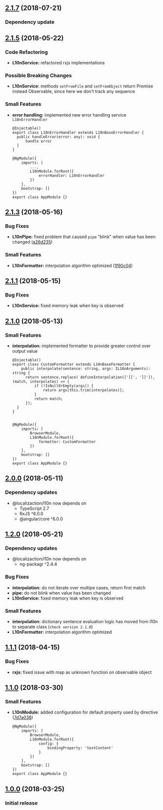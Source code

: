 <a name="2.1.7"></a>
## [2.1.7](https://github.com/pIvan/l10n/commit/4a5550fd32cbb066fc1d2c3e18f3c50d2a951374) (2018-07-21)

### Dependency update

<a name="2.1.5"></a>
## [2.1.5](https://github.com/pIvan/l10n/commit/0f1890bc3654e012ba04057a3c7f359a2007eec8) (2018-05-22)


### Code Refactoring
* **L10nService:** refactored rxjs implementations

### Possible Breaking Changes
* **L10nService:** methods `setFromFile` and `setFromObject` return Promise instead Observable, since here we don't track any sequence 

### Small Features
* **error handling:** implemented new error handling service `L10nErrorHandler`
  ```
  @Injectable()
  export class L10nErrorHandler extends L10nBaseErrorHandler {
    public handleError(error: any): void {
        handle error
    }
  }

  @NgModule({
      imports: [
          ...,
          L10nModule.forRoot({ 
              errorHandler: L10nErrorHandler
          })
      ],
      bootstrap: []
  })
  export class AppModule {}
  ```



<a name="2.1.3"></a>
## [2.1.3](https://github.com/pIvan/l10n/commit/1f90c04184f12e890682ab728771d4a06c2edb3f) (2018-05-16)

### Bug Fixes
* **L10nPipe:** fixed problem that caused `pipe` "blink" when value has been changed ([a26d235](https://github.com/pIvan/l10n/commit/a26d2356fd1c57a6884cac41c5ebc9aa81f00cbd))
### Small Features
* **L10nFormatter:** interpolation algorithm optimized ([1f90c04](https://github.com/pIvan/l10n/commit/1f90c04184f12e890682ab728771d4a06c2edb3f))



<a name="2.1.1"></a>
## [2.1.1](https://github.com/pIvan/l10n/commit/660dab59bf06e009645602701d94a47a699ae7cb) (2018-05-15)

### Bug Fixes
* **L10nService:** fixed memory leak when key is observed



<a name="2.1.0"></a>
## [2.1.0](https://github.com/pIvan/l10n/commit/fe8184c98d02171f592c0536198e99eb26de8a13) (2018-05-13)

### Small Features
* **interpolation:** implemented formatter to provide greater control over output value
  ```
  @Injectable()
  export class CustomFormatter extends L10nBaseFormatter {
      public interpolate(sentence: string, args: IL10nArguments): string {
        return sentence.replace( defineInterpolation(['[[', ']]']), (match, interpolates) => {   
            if (!IsNullOrEmpty(args)) {
                return args[this.trim(interpolates)];
            }
            return match;
        });
    }
  }


  @NgModule({
      imports: [
          BrowserModule,
          L10nModule.forRoot({ 
              formatter: CustomFormatter
          })
      ],
      bootstrap: []
  })
  export class AppModule {}
  ```



<a name="2.0.0"></a>
## [2.0.0](https://github.com/pIvan/l10n/commit/99e232a64d1fdd7feb991877802c81f24fcfa3d2) (2018-05-11)

### Dependency updates

* @localizaction/l10n now depends on
  * TypeScript 2.7
  * RxJS ^6.0.0
  * @angular/core ^6.0.0



<a name="1.2.0"></a>
## [1.2.0](https://github.com/pIvan/l10n/commit/aad928f3f0a9ccd3637850192ab907e71725916f) (2018-05-21)

### Dependency updates
* @localizaction/l10n now depends on
  * ng-packagr ^2.4.4
### Bug Fixes
* **interpolation:** do not iterate over multipe cases, return first match
* **pipe:** do not blink when value has been changed
* **L10nService:** fixed memory leak when key is observed
### Small Features
* **interpolation:** dictionary sentence evaluation logic has moved from l10n to separate class (`check version 2.1.0`)
* **L10nFormatter:** interpolation algorithm optimized



<a name="1.1.1"></a>
## [1.1.1](https://github.com/pIvan/l10n/commit/4707ed28b0706d9804b79e327981e2bc99b36334) (2018-04-15)

### Bug Fixes
* **rxjs:** fixed issue with map as unknown function on observable object




<a name="1.1.0"></a>
## [1.1.0](https://github.com/pIvan/l10n/commit/7d7a038151045939263f33d1542e79eda68027cc) (2018-03-30)

### Small Features
* **L10nModule:** added configuration for default property used by directive ([7d7a038](https://github.com/pIvan/l10n/commit/7d7a038151045939263f33d1542e79eda68027cc))
  ```
  @NgModule({
      imports: [
          BrowserModule,
          L10nModule.forRoot({ 
              config: { 
                  bindingProperty: 'textContent' 
              } 
          })
      ],
      bootstrap: []
  })
  export class AppModule {}
  ```



<a name="1.0.0"></a>
## [1.0.0](https://github.com/pIvan/l10n/commit/01bd1c94774f5dda6b640b0437f82e9bd1b7c67e) (2018-03-25)

### Initial release